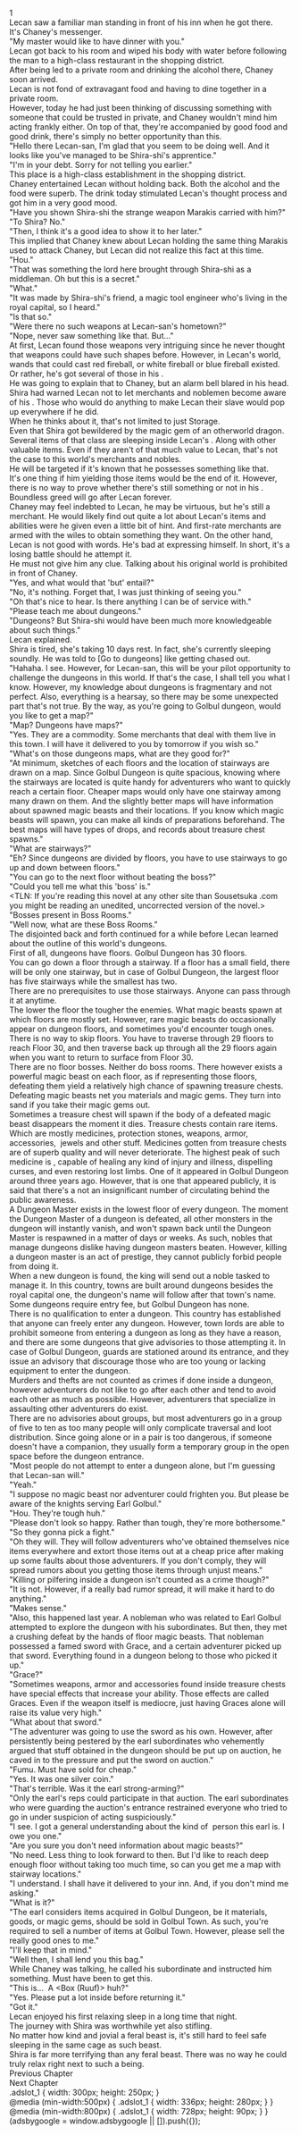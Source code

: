 1<br/>
Lecan saw a familiar man standing in front of his inn when he got there.<br/>
It's Chaney's messenger.<br/>
"My master would like to have dinner with you."<br/>
Lecan got back to his room and wiped his body with water before following the man to a high-class restaurant in the shopping district.<br/>
After being led to a private room and drinking the alcohol there, Chaney soon arrived.<br/>
Lecan is not fond of extravagant food and having to dine together in a private room.<br/>
However, today he had just been thinking of discussing something with someone that could be trusted in private, and Chaney wouldn't mind him acting frankly either. On top of that, they're accompanied by good food and good drink, there's simply no better opportunity than this.<br/>
"Hello there Lecan-san, I'm glad that you seem to be doing well. And it looks like you've managed to be Shira-shi's apprentice."<br/>
"I'm in your debt. Sorry for not telling you earlier."<br/>
This place is a high-class establishment in the shopping district.<br/>
Chaney entertained Lecan without holding back. Both the alcohol and the food were superb. The drink today stimulated Lecan's thought process and got him in a very good mood.<br/>
"Have you shown Shira-shi the strange weapon <Cold-blooded> Marakis carried with him?"<br/>
"To Shira? No."<br/>
"Then, I think it's a good idea to show it to her later."<br/>
This implied that Chaney knew about Lecan holding the same thing Marakis used to attack Chaney, but Lecan did not realize this fact at this time.<br/>
"Hou."<br/>
"That was something the lord here brought through Shira-shi as a middleman. Oh but this is a secret."<br/>
"What."<br/>
"It was made by Shira-shi's friend, a magic tool engineer who's living in the royal capital, so I heard."<br/>
"Is that so."<br/>
"Were there no such weapons at Lecan-san's hometown?"<br/>
"Nope, never saw something like that. But..."<br/>
At first, Lecan found those weapons very intriguing since he never thought that weapons could have such shapes before. However, in Lecan's world, wands that could cast red fireball, or white fireball or blue fireball existed. Or rather, he's got several of those in his <Storage>.<br/>
He was going to explain that to Chaney, but an alarm bell blared in his head.<br/>
Shira had warned Lecan not to let merchants and noblemen become aware of his <Storage>. Those who would do anything to make Lecan their slave would pop up everywhere if he did.<br/>
When he thinks about it, that's not limited to just Storage.<br/>
Even that Shira got bewildered by the magic gem of an otherworld dragon. Several items of that class are sleeping inside Lecan's <Storage>. Along with other valuable items. Even if they aren't of that much value to Lecan, that's not the case to this world's merchants and nobles.<br/>
He will be targeted if it's known that he possesses something like that.<br/>
It's one thing if him yielding those items would be the end of it. However, there is no way to prove whether there's still something or not in his <Storage>. Boundless greed will go after Lecan forever.<br/>
Chaney may feel indebted to Lecan, he may be virtuous, but he's still a merchant. He would likely find out quite a lot about Lecan's items and abilities were he given even a little bit of hint. And first-rate merchants are armed with the wiles to obtain something they want. On the other hand, Lecan is not good with words. He's bad at expressing himself. In short, it's a losing battle should he attempt it.<br/>
He must not give him any clue. Talking about his original world is prohibited in front of Chaney.<br/>
"Yes, and what would that 'but' entail?"<br/>
"No, it's nothing. Forget that, I was just thinking of seeing you."<br/>
"Oh that's nice to hear. Is there anything I can be of service with."<br/>
"Please teach me about dungeons."<br/>
"Dungeons? But Shira-shi would have been much more knowledgeable about such things."<br/>
Lecan explained.<br/>
Shira is tired, she's taking 10 days rest. In fact, she's currently sleeping soundly. He was told to [Go to dungeons] like getting chased out.<br/>
"Hahaha. I see. However, for Lecan-san, this will be your pilot opportunity to challenge the dungeons in this world. If that's the case, I shall tell you what I know. However, my knowledge about dungeons is fragmentary and not perfect. Also, everything is a hearsay, so there may be some unexpected part that's not true. By the way, as you're going to Golbul dungeon, would you like to get a map?"<br/>
"Map? Dungeons have maps?"<br/>
"Yes. They are a commodity. Some merchants that deal with them live in this town. I will have it delivered to you by tomorrow if you wish so."<br/>
"What's on those dungeons maps, what are they good for?"<br/>
"At minimum, sketches of each floors and the location of stairways are drawn on a map. Since Golbul Dungeon is quite spacious, knowing where the stairways are located is quite handy for adventurers who want to quickly reach a certain floor. Cheaper maps would only have one stairway among many drawn on them. And the slightly better maps will have information about spawned magic beasts and their locations. If you know which magic beasts will spawn, you can make all kinds of preparations beforehand. The best maps will have types of drops, and records about treasure chest spawns."<br/>
"What are stairways?"<br/>
"Eh? Since dungeons are divided by floors, you have to use stairways to go up and down between floors."<br/>
"You can go to the next floor without beating the boss?"<br/>
"Could you tell me what this 'boss' is."<br/>
<TLN: If you're reading this novel at any other site than Sousetsuka .com you might be reading an unedited, uncorrected version of the novel.><br/>
"Bosses present in Boss Rooms."<br/>
"Well now, what are these Boss Rooms."<br/>
The disjointed back and forth continued for a while before Lecan learned about the outline of this world's dungeons.<br/>
First of all, dungeons have floors. Golbul Dungeon has 30 floors.<br/>
You can go down a floor through a stairway. If a floor has a small field, there will be only one stairway, but in case of Golbul Dungeon, the largest floor has five stairways while the smallest has two.<br/>
There are no prerequisites to use those stairways. Anyone can pass through it at anytime.<br/>
The lower the floor the tougher the enemies. What magic beasts spawn at which floors are mostly set. However, rare magic beasts do occasionally appear on dungeon floors, and sometimes you'd encounter tough ones.<br/>
There is no way to skip floors. You have to traverse through 29 floors to reach Floor 30, and then traverse back up through all the 29 floors again when you want to return to surface from Floor 30.<br/>
There are no floor bosses. Neither do boss rooms. There however exists a powerful magic beast on each floor, as if representing those floors, defeating them yield a relatively high chance of spawning treasure chests.<br/>
Defeating magic beasts net you materials and magic gems. They turn into sand if you take their magic gems out.<br/>
Sometimes a treasure chest will spawn if the body of a defeated magic beast disappears the moment it dies. Treasure chests contain rare items. Which are mostly medicines, protection stones, weapons, armor, accessories,  jewels and other stuff. Medicines gotten from treasure chests are of superb quality and will never deteriorate. The highest peak of such medicine is <God Cure>, capable of healing any kind of injury and illness, dispelling curses, and even restoring lost limbs. One of it appeared in Golbul Dungeon around three years ago. However, that is one that appeared publicly, it is said that there's a not an insignificant number of <God Cures> circulating behind the public awareness.<br/>
A Dungeon Master exists in the lowest floor of every dungeon. The moment the Dungeon Master of a dungeon is defeated, all other monsters in the dungeon will instantly vanish, and won't spawn back until the Dungeon Master is respawned in a matter of days or weeks. As such, nobles that manage dungeons dislike having dungeon masters beaten. However, killing a dungeon master is an act of prestige, they cannot publicly forbid people from doing it.<br/>
When a new dungeon is found, the king will send out a noble tasked to manage it. In this country, towns are built around dungeons besides the royal capital one, the dungeon's name will follow after that town's name.<br/>
Some dungeons require entry fee, but Golbul Dungeon has none.<br/>
There is no qualification to enter a dungeon. This country has established that anyone can freely enter any dungeon. However, town lords are able to prohibit someone from entering a dungeon as long as they have a reason, and there are some dungeons that give advisories to those attempting it. In case of Golbul Dungeon, guards are stationed around its entrance, and they issue an advisory that discourage those who are too young or lacking equipment to enter the dungeon.<br/>
Murders and thefts are not counted as crimes if done inside a dungeon, however adventurers do not like to go after each other and tend to avoid each other as much as possible. However, adventurers that specialize in assaulting other adventurers do exist.<br/>
There are no advisories about groups, but most adventurers go in a group of five to ten as too many people will only complicate traversal and loot distribution. Since going alone or in a pair is too dangerous, if someone doesn't have a companion, they usually form a temporary group in the open space before the dungeon entrance.<br/>
"Most people do not attempt to enter a dungeon alone, but I'm guessing that Lecan-san will."<br/>
"Yeah."<br/>
"I suppose no magic beast nor adventurer could frighten you. But please be aware of the knights serving Earl Golbul."<br/>
"Hou. They're tough huh."<br/>
"Please don't look so happy. Rather than tough, they're more bothersome."<br/>
"So they gonna pick a fight."<br/>
"Oh they will. They will follow adventurers who've obtained themselves nice items everywhere and extort those items out at a cheap price after making up some faults about those adventurers. If you don't comply, they will spread rumors about you getting those items through unjust means."<br/>
"Killing or pilfering inside a dungeon isn't counted as a crime though?"<br/>
"It is not. However, if a really bad rumor spread, it will make it hard to do anything."<br/>
"Makes sense."<br/>
"Also, this happened last year. A nobleman who was related to Earl Golbul attempted to explore the dungeon with his subordinates. But then, they met a crushing defeat by the hands of floor magic beasts. That nobleman possessed a famed sword with Grace, and a certain adventurer picked up that sword. Everything found in a dungeon belong to those who picked it up."<br/>
"Grace?"<br/>
"Sometimes weapons, armor and accessories found inside treasure chests have special effects that increase your ability. Those effects are called Graces. Even if the weapon itself is mediocre, just having Graces alone will raise its value very high."<br/>
"What about that sword."<br/>
"The adventurer was going to use the sword as his own. However, after persistently being pestered by the earl subordinates who vehemently argued that stuff obtained in the dungeon should be put up on auction, he caved in to the pressure and put the sword on auction."<br/>
"Fumu. Must have sold for cheap."<br/>
"Yes. It was one silver coin."<br/>
"That's terrible. Was it the earl strong-arming?"<br/>
"Only the earl's reps could participate in that auction. The earl subordinates who were guarding the auction's entrance restrained everyone who tried to go in under suspicion of acting suspiciously." <br/>
"I see. I got a general understanding about the kind of  person this earl is. I owe you one."<br/>
"Are you sure you don't need information about magic beasts?"<br/>
"No need. Less thing to look forward to then. But I'd like to reach deep enough floor without taking too much time, so can you get me a map with stairway locations."<br/>
"I understand. I shall have it delivered to your inn. And, if you don't mind me asking."<br/>
"What is it?"<br/>
"The earl considers items acquired in Golbul Dungeon, be it materials, goods, or magic gems, should be sold in Golbul Town. As such, you're required to sell a number of items at Golbul Town. However, please sell the really good ones to me."<br/>
"I'll keep that in mind."<br/>
"Well then, I shall lend you this bag."<br/>
While Chaney was talking, he called his subordinate and instructed him something. Must have been to get this.<br/>
"This is...  A <Box (Ruuf)> huh?"<br/>
"Yes. Please put a lot inside before returning it."<br/>
"Got it."<br/>
Lecan enjoyed his first relaxing sleep in a long time that night.<br/>
The journey with Shira was worthwhile yet also stifling.<br/>
No matter how kind and jovial a feral beast is, it's still hard to feel safe sleeping in the same cage as such beast.<br/>
Shira is far more terrifying than any feral beast. There was no way he could truly relax right next to such a being.<br/>
Previous Chapter<br/>
Next Chapter <br/>
.adslot_1 { width: 300px; height: 250px; }<br/>
@media (min-width:500px) { .adslot_1 { width: 336px; height: 280px; } }<br/>
@media (min-width:800px) { .adslot_1 { width: 728px; height: 90px; } }<br/>
(adsbygoogle = window.adsbygoogle || []).push({});<br/>
